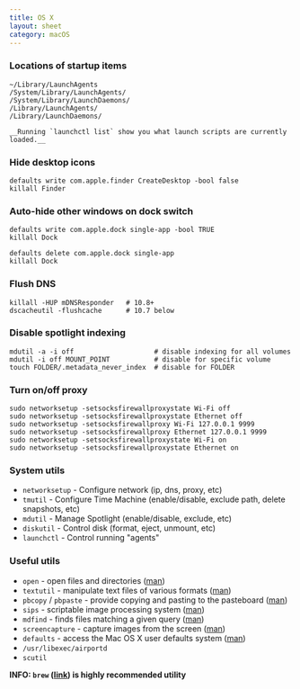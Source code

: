 ```yaml
---
title: OS X
layout: sheet
category: macOS
---
```


### Locations of startup items

    ~/Library/LaunchAgents
    /System/Library/LaunchAgents/
    /System/Library/LaunchDaemons/
    /Library/LaunchAgents/
    /Library/LaunchDaemons/

    __Running `launchctl list` show you what launch scripts are currently loaded.__

### Hide desktop icons

    defaults write com.apple.finder CreateDesktop -bool false
    killall Finder

### Auto-hide other windows on dock switch

    defaults write com.apple.dock single-app -bool TRUE
    killall Dock

    defaults delete com.apple.dock single-app
    killall Dock

### Flush DNS

    killall -HUP mDNSResponder   # 10.8+
    dscacheutil -flushcache      # 10.7 below

### Disable spotlight indexing

    mdutil -a -i off                    # disable indexing for all volumes
    mdutil -i off MOUNT_POINT           # disable for specific volume
    touch FOLDER/.metadata_never_index  # disable for FOLDER
                                        

### Turn on/off proxy

    sudo networksetup -setsocksfirewallproxystate Wi-Fi off
    sudo networksetup -setsocksfirewallproxystate Ethernet off
    sudo networksetup -setsocksfirewallproxy Wi-Fi 127.0.0.1 9999
    sudo networksetup -setsocksfirewallproxy Ethernet 127.0.0.1 9999
    sudo networksetup -setsocksfirewallproxystate Wi-Fi on
    sudo networksetup -setsocksfirewallproxystate Ethernet on

### System utils

 - `networksetup` - Configure network (ip, dns, proxy, etc)
 - `tmutil` - Configure Time Machine (enable/disable, exclude path, delete snapshots, etc)
 - `mdutil` - Manage Spotlight (enable/disable, exclude, etc)
 - `diskutil` - Control disk (format, eject, unmount, etc)
 - `launchctl` - Control running "agents"

### Useful utils

 - `open` - open files and directories ([man](https://developer.apple.com/legacy/library/documentation/Darwin/Reference/ManPages/man1/open.1.html))
 - `textutil` - manipulate text files of various formats ([man](https://developer.apple.com/legacy/library/documentation/Darwin/Reference/ManPages/man1/textutil.1.html))
 - `pbcopy` / `pbpaste` - provide copying and pasting to the pasteboard ([man](https://developer.apple.com/legacy/library/documentation/Darwin/Reference/ManPages/man1/pbcopy.1.html))
 - `sips` - scriptable image processing system ([man](https://developer.apple.com/legacy/library/documentation/Darwin/Reference/ManPages/man1/sips.1.html))
 - `mdfind` - finds files matching a given query ([man](https://developer.apple.com/legacy/library/documentation/Darwin/Reference/ManPages/man1/mdfind.1.html))
 - `screencapture` - capture images from the screen ([man](https://developer.apple.com/legacy/library/documentation/Darwin/Reference/ManPages/man1/screencapture.1.html))
 - `defaults` - access the Mac OS X user defaults system ([man](https://developer.apple.com/legacy/library/documentation/Darwin/Reference/ManPages/man1/defaults.1.html))
 - `/usr/libexec/airportd`
 - `scutil`

 __INFO: `brew` ([link](https://brew.sh)) is highly recommended utility__
